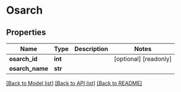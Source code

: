 # Osarch

## Properties
Name | Type | Description | Notes
------------ | ------------- | ------------- | -------------
**osarch_id** | **int** |  | [optional] [readonly] 
**osarch_name** | **str** |  | 

[[Back to Model list]](../README.md#documentation-for-models) [[Back to API list]](../README.md#documentation-for-api-endpoints) [[Back to README]](../README.md)


